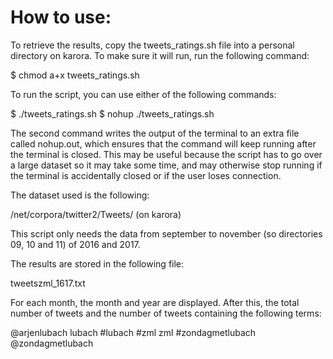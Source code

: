 How to use:
=====================

To retrieve the results, copy the tweets_ratings.sh file into a personal directory on karora.
To make sure it will run, run the following command:

$ chmod a+x tweets_ratings.sh

To run the script, you can use either of the following commands:

$ ./tweets_ratings.sh
$ nohup ./tweets_ratings.sh

The second command writes the output of the terminal to an extra file called nohup.out, 
which ensures that the command will keep running after the terminal is closed.
This may be useful because the script has to go over a large dataset so it may take some time, 
and may otherwise stop running if the terminal is accidentally closed or if the user loses connection.

The dataset used is the following:

/net/corpora/twitter2/Tweets/ (on karora)

This script only needs the data from september to november (so directories 09, 10 and 11) of 2016 and 2017.

The results are stored in the following file:

tweetszml_1617.txt

For each month, the month and year are displayed. After this, the total number of tweets and the number of tweets containing
the following terms:

@arjenlubach
lubach
#lubach
#zml
zml
#zondagmetlubach
@zondagmetlubach

